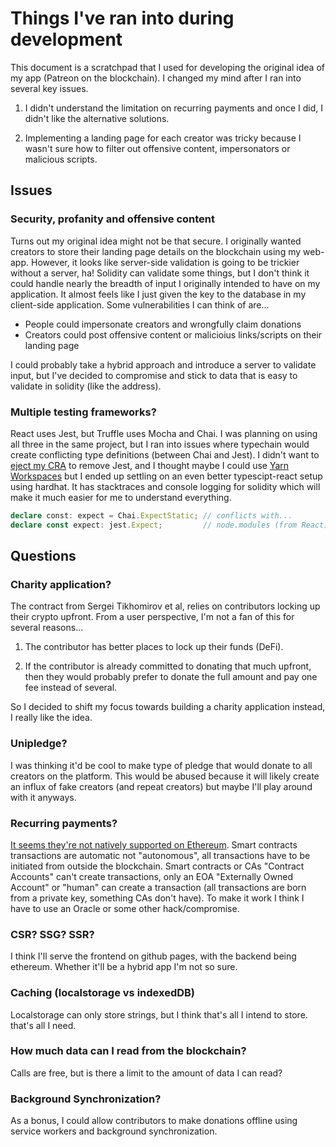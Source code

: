 # Things I've ran into during development

This document is a scratchpad that I used for developing the original idea of my app (Patreon on the blockchain). I changed my mind after I ran into several key issues.

1. I didn't understand the limitation on recurring payments and once I did, I didn't like the alternative solutions.

2. Implementing a landing page for each creator was tricky because I wasn't sure how to filter out offensive content, impersonators or malicious scripts.

## Issues

### Security, profanity and offensive content

Turns out my original idea might not be that secure. I originally wanted creators to store their landing page details on the blockchain using my web-app. However, it looks like server-side validation is going to be trickier without a server, ha! Solidity can validate some things, but I don't think it could handle nearly the breadth of input I originally intended to have on my application. It almost feels like I just given the key to the database in my client-side application. Some vulnerabilities I can think of are...

- People could impersonate creators and wrongfully claim donations
- Creators could post offensive content or malicioius links/scripts on their landing page

I could probably take a hybrid approach and introduce a server to validate input, but I've decided to compromise and stick to data that is easy to validate in solidity (like the address).

### Multiple testing frameworks?

React uses Jest, but Truffle uses Mocha and Chai. I was planning on using all three in the same project, but I ran into issues where typechain would create conflicting type definitions (between Chai and Jest). I didn't want to [eject my CRA](https://create-react-app.dev/docs/available-scripts#npm-run-eject) to remove Jest, and I thought maybe I could use [Yarn Workspaces](https://classic.yarnpkg.com/en/docs/workspaces) but I ended up settling on an even better typescipt-react setup using hardhat. It has stacktraces and console logging for solidity which will make it much easier for me to understand everything.

```ts
declare const: expect = Chai.ExpectStatic; // conflicts with...
declare const expect: jest.Expect;         // node.modules (from React)
```

## Questions

### Charity application?

The contract from Sergei Tikhomirov et al, relies on contributors locking up their crypto upfront. From a user perspective, I'm not a fan of this for several reasons...

  1. The contributor has better places to lock up their funds (DeFi).

  2. If the contributor is already committed to donating that much upfront, then they would probably prefer to donate the full amount and pay one fee instead of several.

So I decided to shift my focus towards building a charity application instead, I really like the idea.

### Unipledge?

I was thinking it'd be cool to make type of pledge that would donate to all creators on the platform. This would be abused because it will likely create an influx of fake creators (and repeat creators) but maybe I'll play around with it anyways.

### Recurring payments?

[It seems they're not natively supported on Ethereum](https://ethereum.stackexchange.com/questions/49596). Smart contracts transactions are automatic not "autonomous", all transactions have to be initiated from outside the blockchain. Smart contracts or CAs "Contract Accounts" can't create transactions, only an EOA "Externally Owned Account" or "human" can create a transaction (all transactions are born from a private key, something CAs don't have). To make it work I think I have to use an Oracle or some other hack/compromise.

### CSR? SSG? SSR?

I think I'll serve the frontend on github pages, with the backend being ethereum. Whether it'll be a hybrid app I'm not so sure.

### Caching (localstorage vs indexedDB)

Localstorage can only store strings, but I think that's all I intend to store. that's all I need.

### How much data can I read from the blockchain?

Calls are free, but is there a limit to the amount of data I can read?

### Background Synchronization?

As a bonus, I could allow contributors to make donations offline using service workers and background synchronization.
